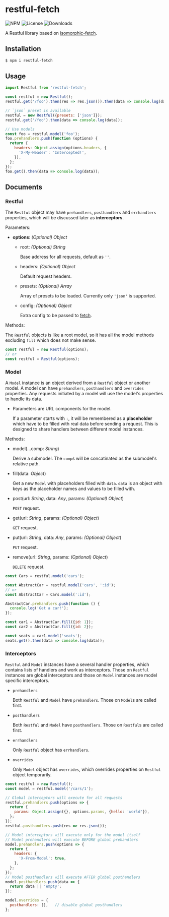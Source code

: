 # restful-fetch

![NPM](https://img.shields.io/npm/v/restful-fetch.svg)
![License](https://img.shields.io/npm/l/restful-fetch.svg)
![Downloads](https://img.shields.io/npm/dt/restful-fetch.svg)

A Restful library based on [isomorphic-fetch](https://github.com/matthew-andrews/isomorphic-fetch).

## Installation

``` sh
$ npm i restful-fetch
```

## Usage

``` js
import Restful from 'restful-fetch';

const restful = new Restful();
restful.get('/foo').then(res => res.json()).then(data => console.log(data));

// `json` preset is available
restful = new Restful({presets: ['json']});
restful.get('/foo').then(data => console.log(data));

// Use models
const foo = restful.model('foo');
foo.prehandlers.push(function (options) {
  return {
    headers: Object.assign(options.headers, {
      'X-My-Header': 'Intercepted!',
    }),
  };
});
foo.get().then(data => console.log(data));
```

## Documents

### Restful

The `Restful` object may have `prehandlers`, `posthandlers` and `errhandlers` properties,
which will be discussed later as **interceptors**.

Parameters:

* **options**: *(Optional) Object*

  * root: *(Optional) String*

    Base address for all requests, default as `''`.

  * headers: *(Optional) Object*

    Default request headers.

  * presets: *(Optional) Array*

    Array of presets to be loaded. Currently only `'json'` is supported.

  * config: *(Optional) Object*

    Extra config to be passed to [fetch](https://developer.mozilla.org/en-US/docs/Web/API/GlobalFetch/fetch).

Methods:

The `Restful` objects is like a root model, so it has all the model methods excluding
`fill` which does not make sense.

``` js
const restful = new Restful(options);
// or
const restful = Restful(options);
```

### Model

A `Model` instance is an object derived from a `Restful` object or another model.
A model can have `prehandlers`, `posthandlers` and `overrides` properties.
Any requests initiated by a model will use the model's properties to handle its data.

* Parameters are URL components for the model.

  If a parameter starts with `:`, it will be remembered as a **placeholder** which
  have to be filled with real data before sending a request. This is designed to
  share handlers between different model instances.

Methods:

* model(...comp: *String*)

  Derive a submodel. The `comp`s will be concatinated as the submodel's relative path.

* fill(data: *Object*)

  Get a new `Model` with placeholders filled with `data`.
  `data` is an object with keys as the placeholder names and values to be filled with.

* post(url: *String*, data: *Any*, params: *(Optional) Object*)

  `POST` request.

* get(url: *String*, params: *(Optional) Object*)

  `GET` request.

* put(url: *String*, data: *Any*, params: *(Optional) Object*)

  `PUT` request.

* remove(url: *String*, params: *(Optional) Object*)

  `DELETE` request.

``` js
const Cars = restful.model('cars');

const AbstractCar = restful.model('cars', ':id');
// or
const AbstractCar = Cars.model(':id');

AbstractCar.prehandlers.push(function () {
  console.log('Get a car!');
});

const car1 = AbstractCar.fill({id: 1});
const car2 = AbstractCar.fill({id: 2});

const seats = car1.model('seats');
seats.get().then(data => console.log(data));
```

### Interceptors

`Restful` and `Model` instances have a several handler properties, which contains
lists of handlers and work as interceptors.
Those on `Restful` instances are global interceptors and those on `Model` instances
are model specific interceptors.

* `prehandlers`

  Both `Restful` and `Model` have `prehandlers`. Those on `Model`s are called first.

* `posthandlers`

  Both `Restful` and `Model` have `posthandlers`. Those on `Restful`s are called first.

* `errhandlers`

  Only `Restful` object has `errhandlers`.

* `overrides`

  Only `Model` object has `overrides`, which overrides properties on
  `Restful` object temporarily.

```js
const restful = new Restful();
const model = restful.model('/cars/1');

// Global interceptors will execute for all requests
restful.prehandlers.push(options => {
  return {
    params: Object.assign({}, options.params, {hello: 'world'}),
  };
});
restful.posthandlers.push(res => res.json());

// Model interceptors will execute only for the model itself
// Model prehandlers will execute BEFORE global prehandlers
model.prehandlers.push(options => {
  return {
    headers: {
      'X-From-Model': true,
    },
  };
});
// Model posthandlers will execute AFTER global posthandlers
model.posthandlers.push(data => {
  return data || 'empty';
});

model.overrides = {
  posthandlers: [],   // disable global posthandlers
};
```

